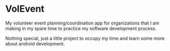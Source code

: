 # VolEvent
My volunteer event planning/coordination app for organizations that I am making in my spare time to practice my software development process.

Nothing special, just a little project to occupy my time and learn some more about android development.
